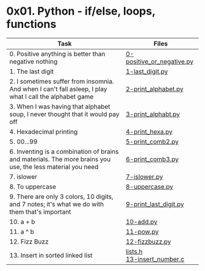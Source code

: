 # 0x01. Python - if/else, loops, functions 

|Task|Files|
|----|-----|
|0. Positive anything is better than negative nothing|[0-positive_or_negative.py](./0-positive_or_negative.py)|
|1. The last digit|[1-last_digit.py](./1-last_digit.py)|
|2. I sometimes suffer from insomnia. And when I can't fall asleep, I play what I call the alphabet game|[2-print_alphabet.py](./2-print_alphabet.py)|
|3. When I was having that alphabet soup, I never thought that it would pay off|[3-print_alphabt.py](./3-print_alphabt.py)|
|4. Hexadecimal printing|[4-print_hexa.py](./4-print_hexa.py)|
|5. 00...99|[5-print_comb2.py](./5-print_comb2.py)|
|6. Inventing is a combination of brains and materials. The more brains you use, the less material you need|[6-print_comb3.py](./6-print_comb3.py)|
|7. islower|[7-islower.py](./7-islower.py)|
|8. To uppercase|[8-uppercase.py](./8-uppercase.py)|
|9. There are only 3 colors, 10 digits, and 7 notes; it's what we do with them that's important|[9-print_last_digit.py](./9-print_last_digit.py)|
|10. a + b|[10-add.py](./10-add.py)|
|11. a ^ b|[11-pow.py](./11-pow.py)|
|12. Fizz Buzz|[12-fizzbuzz.py](./12-fizzbuzz.py)|
|13. Insert in sorted linked list|[lists.h](./lists.h)<br>[13-insert_number.c](./13-insert_number.c)|

